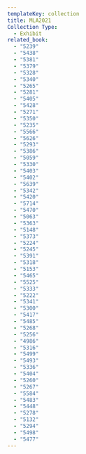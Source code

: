 ```yaml
---
templateKey: collection
title: MLA2021
Collection Type:
  - Exhibit
related_book:
  - "5239"
  - "5438"
  - "5381"
  - "5379"
  - "5328"
  - "5340"
  - "5265"
  - "5281"
  - "5405"
  - "5428"
  - "5271"
  - "5350"
  - "5235"
  - "5566"
  - "5626"
  - "5293"
  - "5386"
  - "5059"
  - "5330"
  - "5403"
  - "5402"
  - "5639"
  - "5342"
  - "5420"
  - "5714"
  - "5470"
  - "5063"
  - "5363"
  - "5148"
  - "5373"
  - "5224"
  - "5245"
  - "5391"
  - "5318"
  - "5153"
  - "5465"
  - "5525"
  - "5333"
  - "5222"
  - "5341"
  - "5300"
  - "5417"
  - "5485"
  - "5268"
  - "5256"
  - "4986"
  - "5316"
  - "5499"
  - "5493"
  - "5336"
  - "5404"
  - "5260"
  - "5267"
  - "5584"
  - "5483"
  - "5448"
  - "5278"
  - "5132"
  - "5294"
  - "5498"
  - "5477"
---
```

